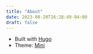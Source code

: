 ```yaml
---
title: "About"
date: 2023-08-20T16:28:49-04:00
draft: false
---
```


- Built with [Hugo](https://gohugo.io)
- Theme: [Mini](https://themes.gohugo.io/themes/hugo-theme-cactus-plus/)
